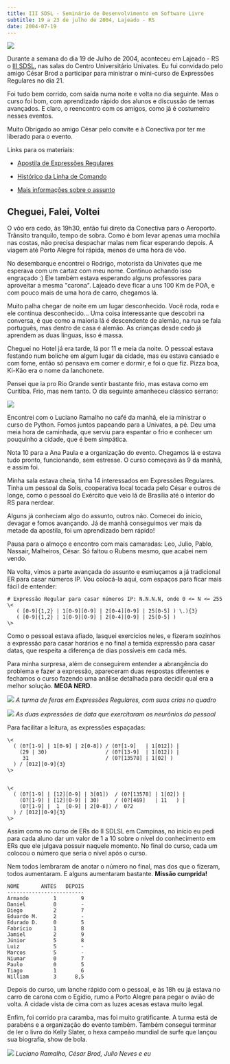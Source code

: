 ```yaml
---
title: III SDSL - Seminário de Desenvolvimento em Software Livre
subtitle: 19 a 23 de julho de 2004, Lajeado - RS
date: 2004-07-19
---
```


![](cracha.jpg)

Durante a semana do dia 19 de Julho de 2004, aconteceu em Lajeado - RS
o [III SDSL](http://www.sdsl.org.br), nas salas do Centro Universitário Univates. Eu
fui convidado pelo amigo César Brod a participar para ministrar o
mini-curso de Expressões Regulares no dia 21.

Foi tudo bem corrido, com saída numa noite e volta no dia seguinte.
Mas o curso foi bom, com aprendizado rápido dos alunos e discussão de
temas avançados. E claro, o reencontro com os amigos, como já é
costumeiro nesses eventos.

Muito Obrigado ao amigo César pelo convite e à Conectiva por ter me
liberado para o evento.

Links para os materiais:

* [Apostila de Expressões Regulares](/curso/material/apostila-expressoes-intro.pdf)

* [Histórico da Linha de Comando](sdsl3-er-prompt.html)

* [Mais informações sobre o assunto](/regex/)

## Cheguei, Falei, Voltei

O vôo era cedo, às 19h30, então fui direto da Conectiva para o
Aeroporto. Trânsito tranquilo, tempo de sobra. Como é bom levar apenas
uma mochila nas costas, não precisa despachar malas nem ficar
esperando depois. A viagem até Porto Alegre foi rápida, menos de uma
hora de vôo.

No desembarque encontrei o Rodrigo, motorista da Univates que me
esperava com um cartaz com meu nome. Continuo achando isso engraçado
:) Ele também estava esperando alguns professores para aproveitar a
mesma "carona". Lajeado deve ficar a uns 100 Km de POA, e com pouco
mais de uma hora de carro, chegamos lá.

Muito palha chegar de noite em um lugar desconhecido. Você roda, roda
e ele continua desconhecido... Uma coisa interessante que descobri na
conversa, é que como a maioria lá é descendente de alemão, na rua se
fala português, mas dentro de casa é alemão. As crianças desde cedo já
aprendem as duas línguas, isso é massa.

Cheguei no Hotel já era tarde, lá por 11 e meia da noite. O pessoal
estava festando num boliche em algum lugar da cidade, mas eu estava
cansado e com fome, então só pensava em comer e dormir, e foi o que
fiz. Pizza boa, Ki-Kão era o nome da lanchonete.

Pensei que ia pro Rio Grande sentir bastante frio, mas estava como em
Curitiba. Frio, mas nem tanto. O dia seguinte amanheceu clássico
serrano:

![](neblina.jpg)

Encontrei com o Luciano Ramalho no café da manhã, ele ia ministrar o
curso de Python. Fomos juntos papeando para a Univates, a pé. Deu uma
meia hora de caminhada, que serviu para espantar o frio e conhecer um
pouquinho a cidade, que é bem simpática.

Nota 10 para a Ana Paula e a organização do evento. Chegamos lá e
estava tudo pronto, funcionando, sem estresse. O curso começava às 9
da manhã, e assim foi.

Minha sala estava cheia, tinha 14 interessados em Expressões
Regulares. Tinha um pessoal da Solis, cooperativa local tocada pelo
César e outros de longe, como o pessoal do Exército que veio lá de
Brasília até o interior do RS para nerdear.

Alguns já conheciam algo do assunto, outros não. Comecei do início,
devagar e fomos avançando. Já de manhã conseguimos ver mais da metade
da apostila, foi um aprendizado bem rápido!

Pausa para o almoço e encontro com mais camaradas: Leo, Julio, Pablo,
Nassair, Malheiros, César. Só faltou o Rubens mesmo, que acabei nem
vendo.

Na volta, vimos a parte avançada do assunto e esmiuçamos a já
tradicional ER para casar números IP. Vou colocá-la aqui, com espaços
para ficar mais fácil de entender:

```
# Expressão Regular para casar números IP: N.N.N.N, onde 0 <= N <= 255
\<
   ( [0-9]{1,2} | 1[0-9][0-9] | 2[0-4][0-9] | 25[0-5] ) \.){3}
   ( [0-9]{1,2} | 1[0-9][0-9] | 2[0-4][0-9] | 25[0-5] )
\>
```

Como o pessoal estava afiado, lasquei exercícios neles, e fizeram
sozinhos a expressão para casar horários e no final a temida expressão
para casar datas, que respeita a diferença de dias possíveis em cada
mês.

Para minha surpresa, além de conseguirem entender a abrangência do
problema e fazer a expressão, apareceram duas respostas diferentes e
fechamos o curso fazendo uma análise detalhada para decidir qual era a
melhor solução. **MEGA NERD**.

![](turma-quadro.jpg)
*A turma de feras em Expressões Regulares, com suas crias no quadro*

![](quadro.jpg)
*As duas expressões de data que exercitaram os neurônios do pessoal*

Para facilitar a leitura, as expressões espaçadas:

```
\<
  ( (0?[1-9] | 1[0-9] | 2[0-8]) / (0?[1-9]   | 1[012]) |
    (29 | 30)                   / (0?[13-9]  | 1[012]) |
     31                         / (0?[13578] | 1[02] )
  ) / [012][0-9]{3}
\>


\<
  ( (0?[1-9] | [12][0-9] | 3[01])  / (0?[13578] | 1[02]) |
    (0?[1-9] | [12][0-9] | 30)     / (0?[469]   | 11   ) |
    (0?[1-9] |  1  [0-9] | 2[0-8]) /  0?2
  ) / [012][0-9]{3}
\>
```

Assim como no curso de ERs do II SDLSL em Campinas, no início eu
pedi para cada aluno dar um valor de 1 a 10 sobre o nível do
conhecimento em ERs que ele julgava possuir naquele momento. No final
do curso, cada um colocou o número que seria o nível após o curso.

Nem todos lembraram de anotar o número no final, mas dos que o
fizeram, todos aumentaram. E alguns aumentaram bastante.
**Missão cumprida!**

```
NOME       ANTES   DEPOIS
-------------------------
Armando        1        9
Daniel         0        -
Diego          2        7
Eduardo M.     2        -
Edurado D.     0        5
Fabrício       1        8
Jamiel         2        9
Júnior         5        8
Luiz           5        -
Marcos         5        -
Niumar         0        7
Paulo          0        5
Tiago          1        6
William        3      8,5
```

Depois do curso, um lanche rápido com o pessoal, e às 18h eu já estava
no carro de carona com o Egídio, rumo a Porto Alegre para pegar o
avião de volta. A cidade vista de cima com as luzes acesas estava
muito legal.

Enfim, foi corrido pra caramba, mas foi muito gratificante. A turma
está de parabéns e a organização do evento também. Também consegui
terminar de ler o livro do Kelly Slater, o hexa campeão mundial de
surfe que lançou sua biografia, show de bola.

![](amigos.jpg)
*Luciano Ramalho, César Brod, Julio Neves e eu*

